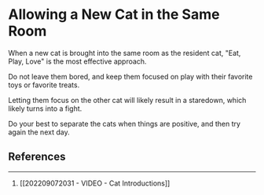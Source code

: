 # Allowing a New Cat in the Same Room

When a new cat is brought into the same room as the resident cat, "Eat, Play, Love" is the most effective approach.

Do not leave them bored, and keep them focused on play with their favorite toys or favorite treats.

Letting them focus on the other cat will likely result in a staredown, which likely turns into a fight. 

Do your best to separate the cats when things are positive, and then try again the next day. 

## References
---
1. [[202209072031 - VIDEO - Cat Introductions]]